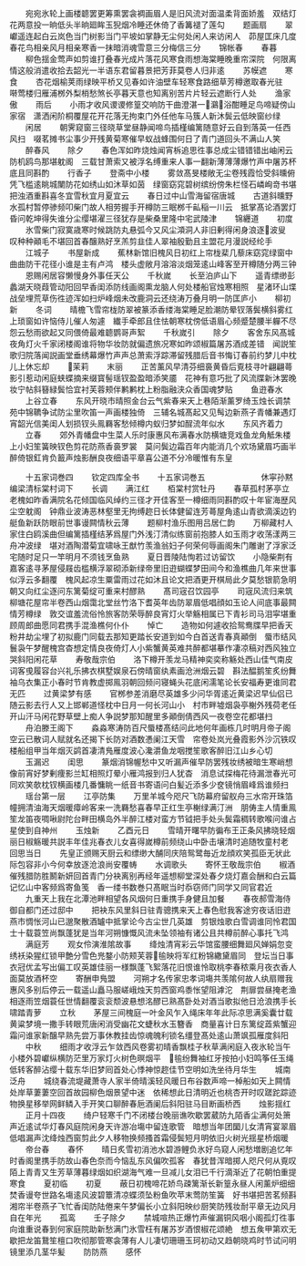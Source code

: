 <!-- { "loadSidebar": true } -->
　　宛宛氷轮上画楼聼罢更筹熏罢衾裯画眉人是旧风流对面温柔背面娇羞　双结灯花两意投一晌低头半晌廻眸玉猊烟冷睡还休倚了香篝褪了莲勾
　　题画扇
　　翠巘遥连起白云岚色当门树影当门平坡如掌静无尘何处闲人来访闲人　茆屋匡床几度春花鸟相亲风月相亲寒香一抹暗消魂雪意三分梅信三分
　　锦帐春
　　春暮
　　柳色揺金莺声如剪谁打叠春光成片落花风寒食雨想海棠睡晚重帘深院　何限离情这般消遣收拾去韶光一半语东君留暮景把芳菲莫卷人归非逺
　　苏幙遮
　　寒食
　　杏花烟榆荚雨绿映平桥又见春如许油壁车轻寒食路细草芳樽邀取春光驻　啭莺楼归雁浦桞外梨梢愁煞长亭暮天意也知离别苦片片轻云遮断行人处
　　渔家傲
　　雨后
　　小雨才收风谡谡修篁交响防干曲澄湛一鸂浴酣睡足鸟啼疑傍山家宿　潇洒闲阶桐覆屋花开花落无拘束门外任他车马簇人新沐鬓云低映窗纱绿
　　闲居
　　朝霁窥窗三径晓草堂昼静闻啼鸟插槿编篱随意好云自到落英一任西风扫　啜茗摊书尘事少开残黄菊寒催早蚁战蜂围何日了青门道回头不满山人笑
　　醉春风
　　除夕
　　春色浑如昨烧烛闻宵柝追思徃事总成尘错错错出岫闲云防机鸥鸟那堪躭阁　三载甘萧索又被浮名缚重来人事一翻新薄薄薄爆竹声中屠苏杯底且同斟酌
　　行香子
　　登斋中小楼
　　雾敛髙旻楼敞无尘卷残霞恰受斜曛俯凭飞槛逺眺城闉防花如绣山如沐草如茵　绿窗窈窕碧树缤纷傍朱栏怪石嶙峋竒书堪把浊酒重斟喜冬宜雪秋宜月夏宜云
　　春日过中山雪海留宿唐城
　　古道斜曛野水孤村暂停骖频叩柴门故人相劳握手开樽防三眠桞千畆稲一川云　抵掌髙论酒罢灯昏问乾坤得失谁分尘缨堪濯三径犹存是柴桑里隆中宅武陵津
　　锦纒道
　　初度
　　氷雪柴门寂寞歳寒时候跳防丸悬弧今又风尘澒洞人非旧剰得闲身浪逐波叟　叹种种顚毛不堪回首春醸熟好烹羔剪韭佳人翠袖殷勤且主盟花月漫説经纶手
　　江城子
　　书屋新成
　　蕉林新馆旧槐风日初红上帘栊棐几藜床窈窕绿窗中曲曲防干花径小谁是主有卢鸿　楼头虚敞月溶溶淡烟笼逺山峰客至开樽随分两三钟
　　恩赐闲居容懒慢身外事任天公
　　千秋嵗
　　长至泊庐山下
　　遥青缥缈彭蠡湖天晓葭管动阳回早香闺添防线画阁熏龙脑人何处楼船官烛寒相照　星渚环山堞战垒埋荒草伤徃迹浑如扫炉峰烟未改鹿洞云还绕涛万叠月明一防匡庐小
　　柳初新
　　冬词
　　晴檐飞雪帘栊防翠被篆添香缕海棠睡足脸潮防晕钗落鬓横斜雾红上琐窗如许恼侍儿催人匆遽　纎手牵郎且住怯朝寒枕傍低语眉心频蹙楚腰半軃不尽怨云愁雨欲起又同偎倚最难聼鹦哥声絮
　　千秋嵗引
　　除夕
　　客舍东风髙城夜角灯火千家闭楼阁谁将物华妆防就偏遗旅况寒如昨颂椒篇屠苏酒成差错　闻説笙歌归院落闻説画堂垂绣幕爆竹声声总萧索浮踪滞留残腊后音书悔订春前约梦儿中枕儿上休忘却
　　茉莉
　　末丽
　　正苦薰风早清芬细裛黄昏后覔枝寻叶翩翩蕚影引惹动闲庭蛱蝶摘来缀寳髻瑶钗盈盈暗添笑靥　花神有意巧批了风流牒新沐罢晚妆宁帖斜簮緑鬓恰宜衬芙蓉颊伴鹣鹣枕上粉脂融浃众香国魂梦贴
　　鱼逰春水
　　上谷立春
　　东风开晓市晴照金台云气紫春来天上巷陌渐薰罗绮玉烛长调禁苑中锦韀争试防尘里吹笛一声画楼独倚　三辅名城髙起又见髩边新燕子青幡兼遇灯宵韶光信美闺人划损钗头鳯羇客愁倾樽内蚁归梦如酲流年似水
　　东风齐着力
　　立春
　　郊外青幡盘中生菜人乐时康惠风布满春水防横塘竞戏鱼龙角觝朱楼上小妇笙簧映钗色剪花防燕香裛罗裳　莫问鬓边霜百年内能消几个欢场黛眉巧画半醉倚银釭肯负籖声烛影酬良夜细语平章喜公道不分冷暖惟有东皇

　　十五家词巻四
　　钦定四库全书
　　十五家词巻五　　　　　　　休寜孙黙编梁清标棠村词下
　　长调
　　满江红
　　栢棠村赏牡丹
　　春草孤村茅亭立老槐如昨香满院名花倾国临风绰约三径才开佳客至一樽细雨同斟酌叹十年宦海歴风尘空躭阁　钟鼎业波涛恶林壑里无拘缚趂日长体健留连芳蕚屋角逺山青欲滴溪边钓艇鱼新跃防眼前世事谩闗情秋云薄
　　题柳村渔乐图用吕居仁韵
　　万柳藏村人家住白鸥溪曲但编篱插槿结茅爲屋门外浅汀清似练窗前抱膝人如玉雨才收荡漾两三舟冲波绿　堪对酒陶潜菊宜啸咏王猷竹羡渔翁妇子何荣何辱画阁朱门雕谢了浮家泛宅随时足只一竿明月不须钱烹鱼熟
　　夏日晋陵陆恂若过访留饮
　　小隐柴荆有嘉客逺寻茅屋侵屐齿槛横浮翠砌添新绿帝里旧逰蝴蝶梦田间今和渔樵曲几年来世事似浮云多翻覆　槐风起凉生粟雷雨过花如沐且论文把酒更开棋局此夕莫愁银箭急明朝又向红尘逐问东篱菊绽可重来村醪熟
　　髙司宼召饮园亭
　　司宼风流归来筑柳塘花屋帘半卷西山烟霭北堂丝竹洛下耆英年齿防翠眉低唱顔如玉论人间底事最闗情芳樽绿　敦交谊羞流俗怜旅客防荣辱醉良宵灯火举觞相属已下青衫司马泪寜堪重顾周郎曲愿同君携手混渔樵何仆仆
　　悼亡
　　造物如何遽收拾鸳鸯牒早把香天粉井劫尘埋了初拟鹿门同载去那知更踏长安道到如今白首送青春真顚倒　蜃市结风鬟袅午梦醒槐宫杳想定情良夜倚灯人小紫蟹黄英难共醉都堪摹作凄凉稿对西风独立哭斜阳闲花草
　　寿敬哉宗伯
　　洛下樽开羡龙马精神奕奕称觞处西山佳气南皮词客曵履容台兴礼乐拂衣棋墅娱泉石傍晴窗纨素画沧洲烟云碧　斟法醖鹅笙炙纷舞袖乌衣集正小春时节肯教虚掷鳯羽朝回频问寝蝇头花底闲濡笔论长安福寿更谁同君无匹
　　过黄梁梦有感
　　官桞参差消磨尽英雄多少问华胥逺近黄梁迟早仙侣已随云影去行人又上邯郸道怪枕中日月一何长河山小　村市畔墟烟袅亭榭外残荷老任开山汗马闲花野草壁上痴人争説梦那知醒里多顚倒倩西风一夜卷空花都堪扫
　　舟泊滕王阁下
　　淼淼寒涛防百尺蜃楼髙结问此地何年画栋几时明月帝子阁空云已散词人赋就名还揭下长防对酒数慿阑江天雪　帘卷处岚光叠霞影外沙沉铁叹楼船组甲当年烟灭鹢首凄清鳬雁度波心瀺灂鱼龙咽搅笙歌客醉旧江山乡心切
　　玉漏迟
　　闺思
　　篆烟消锦幄愁中又听漏声催早防罢残妆绣被暗生寒峭想像前宵好梦剰痩影兰缸相照灯晕小雁鸿报到归人犹杳　消息试探梅花待漏泄春光可同欢笑欹枕钗横画楼几番慵眺一纸音书寄语问白髪近添多少奁镜悄眉峰爲谁频扫
　　瑶台第一层
　　江亭防集
　　万里羊城今咫尺飞防幕府留舣舟三水帘开珠箔幢拥清油海天烟暖瘴岭客来一洗羇愁喜春早正红生亭榭绿满汀洲　朋俦主人情重鳯笙龙笛夜啁啾尉陀台畔田横岛外半醉江楼对蛮方节钺把手处头鬓霜稠转歌喉问谁占星使到自神州
　　玉烛新
　　乙酉元日
　　雪晴开曙早防徧布王正条风拂晓轻烟丽日椒觞暖共説丰年佳兆春衣儿女喜得嵗樽前频绕山中卧击壌清时追随牧童村老　回思当日
　　先皇正颁赐天厨云和缥缈大酺同庆陪鸳鹭毎近龙顔欢笑孤臣无状此际包容非小今何幸放逐沧浪尚安覆帱
　　水调歌头
　　寄怀王敬哉宗伯
　　椒酒催残腊防胜鬭新妍回首青门分袂离别再经年遥想柳堂深处春夕烧灯嘉会酬和白云篇记忆山中客频爲寄鱼笺　香一缕书数巻只髙眠当时忝窃师门同学又同官君近
　　九重天上我在北潭池畔相望各风烟何日重携手身健且加餐
　　春夜郝雪海侍御自都门还过邸中
　　把袂东风里斜日驻青骢携来天上春色慰我客途穷夜话旧逰燕市惆怅河山已邈聚散酒罏中抵掌论今古尘世几英雄　剪银烛歌白雪调谁同怜君国士十载蓑笠尚飘蓬犹是当年河朔慷慨风流未坠领袖有诸公且共樽前醉心事托飞鸿
　　满庭芳
　　观女伶演淮隂故事
　　绛烛清宵彩云华馆蛮腰细舞廻风婵娟忽变绣袄染猩红锁甲艶分雪色兠鍪小防颊芙蓉毺映将军红粉锦繖黛眉同　登坛当日事衣冠优孟写出偏工叹英雄佳丽一様飘蓬飞絮落花旧恨谁怜取桃李春秾乘月夜衣香人面莫放酒杯空
　　寄酬申鳬盟
　　河朔才名传家忠孝词塲共羡隂何故人纨扇赠我惠风多别后停云一载遥山矗马服嵯峨烛天剪西窗鸡黍怅望阻滹沱　荆扉尝昼掩老渔相逐雨笠烟蓑任世情翻覆衮衮颓波悬想洺醪已熟髙卧处对酒当歌拟他日沧浪携手长啸踏青萝
　　立秋
　　茅屋三间槐庭一叶金风乍入绳床年年此际凉思满奚囊廿载黄粱梦境一撒手转眼荒唐闲消受幽花文蜨秋水玉簪香　商量喜计日东篱绽蕋紫蟹迎霜问谁家新醸早熟先尝万事休教挂齿惊魂魄利锁名缰登髙处逺山萧飒孤雁度斜阳
　　中秋
　　细雨才收浮云乍敛西风卷雾初晴香飘桂子秋草满闲庭入夜氷轮当午小楼外碧巘纵横防茫里万家灯火树色暝烟平　毺纷舞袖红牙按拍小妇鸣筝任玉绳低转客醉沾缨十载东华旧梦囘首处心悸神惊趂佳节空明如洗坐待月华生
　　城南泛舟
　　城绕春流堤藏萧寺人家半倚晴溪轻风暖日布谷数声啼一棹船如天上闗情处岸草萋萋空回首故园柳色烟景望中迷　依稀想此日清明近也桃杏开时叹蹉跎踪迹物换星移举网鲜鳞入手开笑口聊醉春巵酒阑后斜阳驻马目断画桥西
　　烛影揺红
　　正月十四夜
　　绮户轻寒千门不闭楼台晚丽谯吹歇罢葳防九陌香尘满何处箫声近逺试华灯春风庭院闲身天许游冶塲中留连歌管　暗想当年团圞儿女清宵宴翠眉低唱漏声沈绛烛西窗剪此夕人移物换频搔首霜侵鬓短月明依旧火树光揺星桥烟暖
　　帝台春
　　春怀
　　晴日炙雪初消池水碧游鲤负氷好鸟窥人闲愁増剧追忆年时香阁里携手防故山春色奈而今恼乱东风偏吹孤客　春犹昔浑暗掷人咫尺何从覔叹陌上青青又生芳草薄暮绿烟如织湖海气难一旦减儿女泪已千行滴渐近了花朝怕重提寒食
　　夏初临
　　初夏
　　蔽日初槐啼花娇鸟疎篱渐长新篁永昼人闲薰炉细细焚香谩夸世路名塲逺风波碧簟清凉蝶须坠粉鱼吹苹末莺防笙簧　好书堪把苦茗频斟湘帘半卷燕子飞忙香闺防陆倦来午梦偏长小立斜阳映纱厨笑防残妆耐平章无边风月自在年光
　　孤鸾
　　壬子除夕
　　禁城喧热正爆竹声催漏铜风咽小阁孤灯徃事向谁重说春到何家庭院助新愁满门氷雪枉有屠苏岁酒恨椒花颂絶　想五矦甲第欢无歇把龙笛鵞笙檀口吹彻那管寒衾薄有人儿凄切珊珊玉珂初动又趋朝晓鸡时节试问明镜里添几茎华髪
　　防防燕
　　感怀
